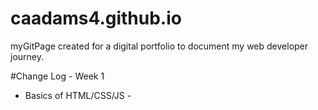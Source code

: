 # caadams4.github.io
myGitPage created for a digital portfolio to document my web developer journey. 

#Change Log - Week 1
- Basics of HTML/CSS/JS - 












